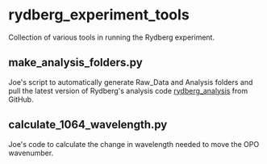 rydberg_experiment_tools
======

Collection of various tools in running the Rydberg experiment.


make_analysis_folders.py
------
Joe's script to automatically generate Raw_Data and Analysis folders and pull the latest version of Rydberg's analysis code [rydberg_analysis](https://github.com/KillianRice/rydberg_analysis) from GitHub. 


calculate_1064_wavelength.py
------
Joe's code to calculate the change in wavelength needed to move the OPO wavenumber.

